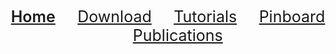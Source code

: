 <div align="center"> 
   <a href="./index.html" style="font-size:25px;font-weight:600;"       >Home</a>  &nbsp;&nbsp;&nbsp;&nbsp;&nbsp;&nbsp;&nbsp;
   <a href="./download.html" style="font-size:25px;font-weight:400"     >Download</a>  &nbsp;&nbsp;&nbsp;&nbsp;&nbsp;&nbsp;&nbsp;
   <a href="./tutorials.html" style="font-size:25px;font-weight:400"    >Tutorials</a> &nbsp;&nbsp;&nbsp;&nbsp;&nbsp;&nbsp;&nbsp;
   <a href="./pinboard.html" style="font-size:25px;font-weight:400"     >Pinboard</a>  &nbsp;&nbsp;&nbsp;&nbsp;&nbsp;&nbsp;&nbsp;
   <a href="./publications.html" style="font-size:25px;font-weight:400" >Publications</a> 
</div> 

